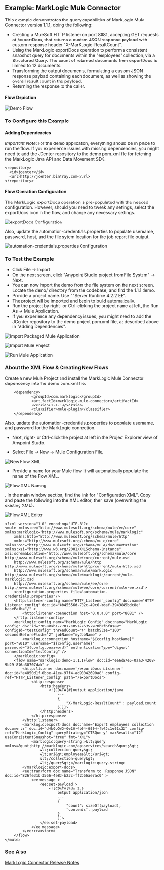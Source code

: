 ## Example: MarkLogic Mule Connector ##

This example demonstrates the query capabilities of MarkLogic Mule Connector version 1.1.1, doing the following:

* Creating a MuleSoft HTTP listener on port 8081, accepting GET requests at /exportDocs, that returns a custom JSON response payload with custom response header "X-MarKLogic-ResultCount".
* Using the MarkLogic exportDocs operation to perform a consistent snapshot query for documents within the "employees" collection, via a Structured Query.  The count of returned documents from exportDocs is limited to 12 documents.
* Transforming the output documents, formulating a custom JSON response payload containing each document, as well as showing the overall result count in the payload.
* Returning the response to the caller.

#### Flow Depiction ####

![Demo Flow](../../images/marklogic-demo-1.1.1.png)

### To Configure this Example ###

#### Adding Dependencies ####

*Important Note*: For the demo application, everything should be in place to run the flow.  If you experience issues with missing dependencies, you might need to add the JCenter repository to the demo pom.xml file for fetching the MarkLogic Java API and Data Movement SDK.

```
<repository>
  <id>jcenter</id>
  <url>http://jcenter.bintray.com</url>
</repository>
```
#### Flow Operation Configuration ####

The MarkLogic exportDocs operation is pre-populated with the needed configuration.  However, should you need to tweak any settings, select the exportDocs icon in the flow, and change any necessary settings.

![exportDocs Configuration](../../images/exportDocs-config-demo-1.1.1.png)

Also, update the automation-credentials.properties to populate username, password, host, and the file sytem location for the job report file output.

![automation-credentials.properties Configuration](../../images/automation-credentials-demo-1.1.1.png)

### To Test the Example ###

* Click File &rarr; Import
* On the next screen, click "Anypoint Studio project from File System" &rarr; Next.
* You can now import the demo from the file system on the next screen.  Locate the demo/ directory from the codebase, and find the 1.1.1 demo.  
* Provide a project name. Use ""Server Runtime 4.2.2 EE". 
* The project will be imported and begin to build automatically. 
* Run the project by right- or Ctrl-clicking the project name at left, the Run As &rarr; Mule Application.
* If you experience any dependency issues, you might need to add the JCenter repository to the demo project pom.xml file, as described above in "Adding Dependencies".

![Import Packaged Mule Application](../../images/import-demo-fs-1.png)

![Import Mule Project](../../images/import-demo-fs-2-1.1.1.png)

![Run Mule Application](../../images/run-as-mule-application.png)

### About the XML Flow & Creating New Flows ###

Create a new Mule Project and install the MarkLogic Mule Connector dependency into the demo pom.xml file.

```
	<dependency>
            <groupId>com.marklogic</groupId>
            <artifactId>marklogic-mule-connector</artifactId>
            <version>1.1.1</version>
            <classifier>mule-plugin</classifier>
    </dependency>
```

Also, update the automation-credentials.properties to populate username, and password for the MarkLogic connection.

* Next, right- or Ctrl-click the project at left in the Project Explorer view of Anypoint Studio. 

* Select File &rarr; New &rarr; Mule Configuration File.

![New Flow XML](../../images/flow-xml-new.png)

* Provide a name for your Mule flow.  It will automatically populate the name of the Flow XML.

![Flow XML Naming](../../images/flow-xml-naming.png)

. In the main window section, find the link for "Configuration XML". Copy and paste the following into the XML editor, then save (overwriting the existing XML).

![Flow XML Editor](../../images/flow-xml-editor.png)

```
<?xml version="1.0" encoding="UTF-8"?>
<mule xmlns:ee="http://www.mulesoft.org/schema/mule/ee/core" xmlns:marklogic="http://www.mulesoft.org/schema/mule/marklogic"
    xmlns:http="http://www.mulesoft.org/schema/mule/http"
    xmlns="http://www.mulesoft.org/schema/mule/core" xmlns:doc="http://www.mulesoft.org/schema/mule/documentation" xmlns:xsi="http://www.w3.org/2001/XMLSchema-instance" xsi:schemaLocation="http://www.mulesoft.org/schema/mule/core http://www.mulesoft.org/schema/mule/core/current/mule.xsd
    http://www.mulesoft.org/schema/mule/http http://www.mulesoft.org/schema/mule/http/current/mule-http.xsd
    http://www.mulesoft.org/schema/mule/marklogic http://www.mulesoft.org/schema/mule/marklogic/current/mule-marklogic.xsd
    http://www.mulesoft.org/schema/mule/ee/core http://www.mulesoft.org/schema/mule/ee/core/current/mule-ee.xsd">
    <configuration-properties file="automation-credentials.properties"/>
    <http:listener-config name="HTTP_Listener_config" doc:name="HTTP Listener config" doc:id="8b45556d-702c-49c6-bdaf-3943845bdc8e" basePath="/" >
        <http:listener-connection host="0.0.0.0" port="8081" />
    </http:listener-config>
    <marklogic:config name="MarkLogic_Config" doc:name="MarkLogic Config" doc:id="70508ab1-c787-485a-9b35-970bbfbf9208" configId="testConfig" threadCount="4" batchSize="100" secondsBeforeFlush="2" jobName="myJobName" >
        <marklogic:connection hostname="${config.hostName}" port="8010" username="${config.username}" password="${config.password}" authenticationType="digest" connectionId="testConfig" />
    </marklogic:config>
    <flow name="marklogic-demo-1.1.1Flow" doc:id="ee6da7e5-0aa3-4208-9b29-876a30707dab" >
        <http:listener doc:name="/exportDocs Listener" doc:id="e4850d1f-0bbe-41ea-97f4-ad98042690a8" config-ref="HTTP_Listener_config" path="/exportDocs">
            <http:response>
                <http:headers>
                    <![CDATA[#[output application/java
                        ---
                        {
                        	"X-MarkLogic-ResultCount" : payload.count
                        }]]]>
                </http:headers>
            </http:response>
        </http:listener>
        <marklogic:export-docs doc:name="Export employees collection documents" doc:id="d4b0b5d3-0e20-4b84-8894-fb43c1e82c22" config-ref="MarkLogic_Config" queryStrategy="CTSQuery" maxResults="12" useConsistentSnapshot="true" fmt="XML">
            <marklogic:query-string >&lt;query xmlns=&quot;http://marklogic.com/appservices/search&quot;&gt;
                &lt;collection-query&gt;
                &lt;uri&gt;employees&lt;/uri&gt;
                &lt;/collection-query&gt;
                &lt;/query&gt;</marklogic:query-string>
        </marklogic:export-docs>
        <ee:transform doc:name="Transform to  Response JSON" doc:id="826fe31b-3566-4e83-b23c-ff2c66ae7ac0" >
            <ee:message >
                <ee:set-payload >
                    <![CDATA[%dw 2.0
                        output application/json
                        ---
                        {
                        	"count": sizeOf(payload),
                        	"contents": payload
                        }
                        ]]>
                </ee:set-payload>
            </ee:message>
        </ee:transform>
    </flow>
</mule>

```

### See Also ###

[MarkLogic Connector Release Notes](release-notes)
